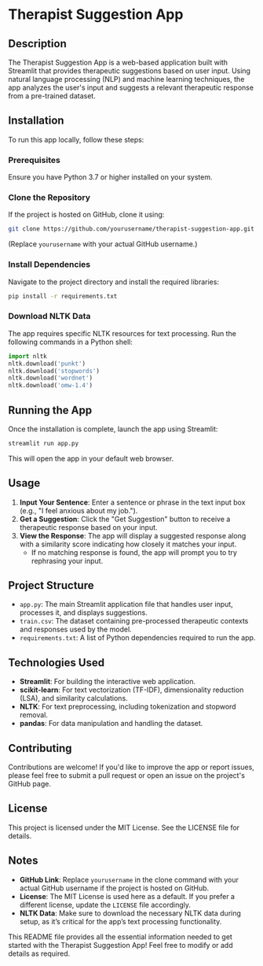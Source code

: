 # Therapist Suggestion App

## Description
The Therapist Suggestion App is a web-based application built with Streamlit that provides therapeutic suggestions based on user input. Using natural language processing (NLP) and machine learning techniques, the app analyzes the user's input and suggests a relevant therapeutic response from a pre-trained dataset.

## Installation
To run this app locally, follow these steps:

### Prerequisites
Ensure you have Python 3.7 or higher installed on your system.

### Clone the Repository
If the project is hosted on GitHub, clone it using:
```bash
git clone https://github.com/yourusername/therapist-suggestion-app.git
```
(Replace `yourusername` with your actual GitHub username.)

### Install Dependencies
Navigate to the project directory and install the required libraries:
```bash
pip install -r requirements.txt
```

### Download NLTK Data
The app requires specific NLTK resources for text processing. Run the following commands in a Python shell:
```python
import nltk
nltk.download('punkt')
nltk.download('stopwords')
nltk.download('wordnet')
nltk.download('omw-1.4')
```

## Running the App
Once the installation is complete, launch the app using Streamlit:
```bash
streamlit run app.py
```
This will open the app in your default web browser.

## Usage
1. **Input Your Sentence**: Enter a sentence or phrase in the text input box (e.g., "I feel anxious about my job.").
2. **Get a Suggestion**: Click the "Get Suggestion" button to receive a therapeutic response based on your input.
3. **View the Response**: The app will display a suggested response along with a similarity score indicating how closely it matches your input.
   - If no matching response is found, the app will prompt you to try rephrasing your input.

## Project Structure
- `app.py`: The main Streamlit application file that handles user input, processes it, and displays suggestions.
- `train.csv`: The dataset containing pre-processed therapeutic contexts and responses used by the model.
- `requirements.txt`: A list of Python dependencies required to run the app.

## Technologies Used
- **Streamlit**: For building the interactive web application.
- **scikit-learn**: For text vectorization (TF-IDF), dimensionality reduction (LSA), and similarity calculations.
- **NLTK**: For text preprocessing, including tokenization and stopword removal.
- **pandas**: For data manipulation and handling the dataset.

## Contributing
Contributions are welcome! If you'd like to improve the app or report issues, please feel free to submit a pull request or open an issue on the project's GitHub page.

## License
This project is licensed under the MIT License. See the LICENSE file for details.

## Notes
- **GitHub Link**: Replace `yourusername` in the clone command with your actual GitHub username if the project is hosted on GitHub.
- **License**: The MIT License is used here as a default. If you prefer a different license, update the `LICENSE` file accordingly.
- **NLTK Data**: Make sure to download the necessary NLTK data during setup, as it’s critical for the app’s text processing functionality.

This README file provides all the essential information needed to get started with the Therapist Suggestion App! Feel free to modify or add details as required.

